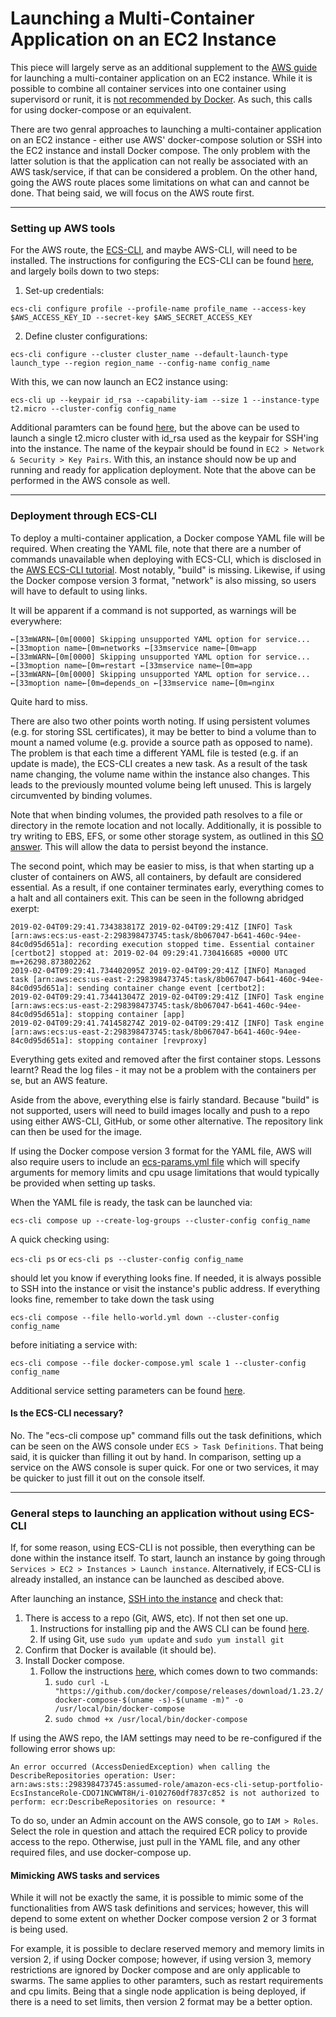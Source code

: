 # Launching a Multi-Container Application on an EC2 Instance

This piece will largely serve as an additional supplement to the [AWS guide](https://docs.aws.amazon.com/AmazonECS/latest/developerguide/ecs-cli-tutorial-ec2.html) for launching a multi-container application on an EC2 instance. While it is possible to combine all container services into one container using supervisord or runit, it is [not recommended by Docker](https://docs.docker.com/config/containers/multi-service_container/). As such, this calls for using docker-compose or an equivalent.

There are two genral approaches to launching a multi-container application on an EC2 instance - either use AWS&#39; docker-compose solution or SSH into the EC2 instance and install Docker compose. The only problem with the latter solution is that the application can not really be associated with an AWS task/service, if that can be considered a problem. On the other hand, going the AWS route places some limitations on what can and cannot be done. That being said, we will focus on the AWS route first. 

---
### Setting up AWS tools

For the AWS route, the [ECS-CLI](https://docs.aws.amazon.com/AmazonECS/latest/developerguide/ECS_CLI_installation.html), and maybe AWS-CLI, will need to be installed. The instructions for configuring the ECS-CLI can be found [here](https://docs.aws.amazon.com/AmazonECS/latest/developerguide/ECS_CLI_Configuration.html), and largely boils down to two steps:

1) Set-up credentials:

`ecs-cli configure profile --profile-name profile_name --access-key $AWS_ACCESS_KEY_ID --secret-key $AWS_SECRET_ACCESS_KEY`

2) Define cluster configurations:

`ecs-cli configure --cluster cluster_name --default-launch-type launch_type --region region_name --config-name config_name`

With this, we can now launch an EC2 instance using:

`ecs-cli up --keypair id_rsa --capability-iam --size 1 --instance-type t2.micro --cluster-config config_name`

Additional paramters can be found [here](https://docs.aws.amazon.com/AmazonECS/latest/developerguide/cmd-ecs-cli-up.html), but the above can be used to launch a single t2.micro cluster with id_rsa used as the keypair for SSH&#39;ing into the instance. The name of the keypair should be found in `EC2 > Network & Security > Key Pairs`. With this, an instance should now be up and running and ready for application deployment. Note that the above can be performed in the AWS console as well.

---
### Deployment through ECS-CLI

To deploy a multi-container application, a Docker compose YAML file will be required. When creating the YAML file, note that there are a number of commands unavailable when deploying with ECS-CLI, which is disclosed in the [AWS ECS-CLI tutorial](https://docs.aws.amazon.com/AmazonECS/latest/developerguide/ecs-cli-tutorial-ec2.html). Most notably, "build" is missing. Likewise, if using the Docker compose version 3 format, "network" is also missing, so users will have to default to using links.

It will be apparent if a command is not supported, as warnings will be everywhere:

```
←[33mWARN←[0m[0000] Skipping unsupported YAML option for service...  ←[33moption name←[0m=networks ←[33mservice name←[0m=app
←[33mWARN←[0m[0000] Skipping unsupported YAML option for service...  ←[33moption name←[0m=restart ←[33mservice name←[0m=app
←[33mWARN←[0m[0000] Skipping unsupported YAML option for service...  ←[33moption name←[0m=depends_on ←[33mservice name←[0m=nginx
```

Quite hard to miss.

There are also two other points worth noting. If using persistent volumes (e.g. for storing SSL certificates), it may be better to bind a volume than to mount a named volume (e.g. provide a source path as opposed to name). The problem is that each time a different YAML file is tested (e.g. if an update is made), the ECS-CLI creates a new task. As a result of the task name changing, the volume name within the instance also changes. This leads to the previously mounted volume being left unused. This is largely circumvented by binding volumes. 

Note that when binding volumes, the provided path resolves to a file or directory in the remote location and not locally. Additionally, it is possible to try writing to EBS, EFS, or some other storage system, as outlined in this [SO answer](https://stackoverflow.com/questions/45788214/docker-volumes-in-aws-write-to-ebs-efs-s3). This will allow the data to persist beyond the instance.

The second point, which may be easier to miss, is that when starting up a cluster of containers on AWS, all containers, by default are considered essential. As a result, if one container terminates early, everything comes to a halt and all containers exit. This can be seen in the followng abridged exerpt:

```
2019-02-04T09:29:41.734383817Z 2019-02-04T09:29:41Z [INFO] Task [arn:aws:ecs:us-east-2:298398473745:task/8b067047-b641-460c-94ee-84c0d95d651a]: recording execution stopped time. Essential container [certbot2] stopped at: 2019-02-04 09:29:41.730416685 +0000 UTC m=+26298.873802262
2019-02-04T09:29:41.734402095Z 2019-02-04T09:29:41Z [INFO] Managed task [arn:aws:ecs:us-east-2:298398473745:task/8b067047-b641-460c-94ee-84c0d95d651a]: sending container change event [certbot2]: 
2019-02-04T09:29:41.734413047Z 2019-02-04T09:29:41Z [INFO] Task engine [arn:aws:ecs:us-east-2:298398473745:task/8b067047-b641-460c-94ee-84c0d95d651a]: stopping container [app]
2019-02-04T09:29:41.741458274Z 2019-02-04T09:29:41Z [INFO] Task engine [arn:aws:ecs:us-east-2:298398473745:task/8b067047-b641-460c-94ee-84c0d95d651a]: stopping container [revproxy]
```

Everything gets exited and removed after the first container stops. Lessons learnt? Read the log files - it may not be a problem with the containers per se, but an AWS feature.

Aside from the above, everything else is fairly standard. Because "build" is not supported, users will need to build images locally and push to a repo using either AWS-CLI, GitHub, or some other alternative. The repository link can then be used for the image.

If using the Docker compose version 3 format for the YAML file, AWS will also require users to include an [ecs-params.yml file](https://docs.aws.amazon.com/AmazonECS/latest/developerguide/cmd-ecs-cli-compose-ecsparams.html) which will specify arguments for memory limits and cpu usage limitations that would typically be provided when setting up tasks.

When the YAML file is ready, the task can be launched via:

`ecs-cli compose up --create-log-groups --cluster-config config_name`

A quick checking using:

`ecs-cli ps` or `ecs-cli ps --cluster-config config_name`

should let you know if everything looks fine. If needed, it is always possible to SSH into the instance or visit the instance&#39;s public address. If everything looks fine, remember to take down the task using 

`ecs-cli compose --file hello-world.yml down --cluster-config config_name`

before initiating a service with:

`ecs-cli compose --file docker-compose.yml scale 1 --cluster-config config_name`

Additional service setting parameters can be found [here](https://docs.aws.amazon.com/AmazonECS/latest/developerguide/cmd-ecs-cli-compose-service-up.html).

#### Is the ECS-CLI necessary?
No. The "ecs-cli compose up" command fills out the task definitions, which can be seen on the AWS console under `ECS > Task Definitions`. That being said, it is quicker than filling it out by hand. In comparison, setting up a service on the AWS console is super quick. For one or two services, it may be quicker to just fill it out on the console itself.

----
### General steps to launching an application without using ECS-CLI
If, for some reason, using ECS-CLI is not possible, then everything can be done within the instance itself. To start, launch an instance by going through `Services > EC2 > Instances > Launch instance`. Alternatively, if ECS-CLI is already installed, an instance can be launched as descibed above. 

After launching an instance, [SSH into the instance](https://github.com/atcsrepo/Misc-notes/blob/master/EC2-SSH.md) and check that:
1. There is access to a repo (Git, AWS, etc). If not then set one up.
	1. Instructions for installing pip and the AWS CLI can be found [here](https://docs.aws.amazon.com/cli/latest/userguide/install-linux.html).
	1. If using Git, use `sudo yum update` and `sudo yum install git`
1. Confirm that Docker is available (it should be).
1. Install Docker compose.
	1. Follow the instructions [here](https://docs.docker.com/compose/install/), which comes down to two commands:
		1. `sudo curl -L "https://github.com/docker/compose/releases/download/1.23.2/docker-compose-$(uname -s)-$(uname -m)" -o /usr/local/bin/docker-compose`
		1. `sudo chmod +x /usr/local/bin/docker-compose`

If using the AWS repo, the IAM settings may need to be re-configured if the following error shows up:

```
An error occurred (AccessDeniedException) when calling the DescribeRepositories operation: User: arn:aws:sts::298398473745:assumed-role/amazon-ecs-cli-setup-portfolio-EcsInstanceRole-CDO71NCWWT8H/i-0102760df7837c852 is not authorized to perform: ecr:DescribeRepositories on resource: *
```

To do so, under an Admin account on the AWS console, go to `IAM > Roles`. Select the role in question and attach the required ECR policy to provide access to the repo. Otherwise, just pull in the YAML file, and any other required files, and use docker-compose up.

#### Mimicking AWS tasks and services
While it will not be exactly the same, it is possible to mimic some of the functionalities from AWS task definitions and services; however, this will depend to some extent on whether Docker compose version 2 or 3 format is being used.

For example, it is possible to declare reserved memory and memory limits in version 2, if using Docker compose; however, if using version 3, memory restrictions are ignored by Docker compose and are only applicable to swarms. The same applies to other paramters, such as restart requirements and cpu limits. Being that a single node application is being deployed, if there is a need to set limits, then version 2 format may be a better option.
